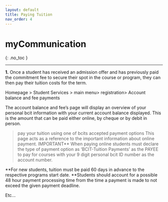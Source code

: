 ```yaml
---
layout: default
title: Paying Tuition
nav_order: 4
---
```


# myCommunication
{: .no_toc }

<BRIEF INTRO HERE>

---

**1.** Once a student has received an admission offer and has previously paid the commitment fee to secure their spot in the course or program, they can then pay their tuition costs for the term.

Homepage > Student Services > main menu> registration> Account balance and fee payments

The account balance and fee’s page will display an overview of your personal bcit information with your current account balance displayed. This is the amount that can be paid either online, by cheque or by debit in person.

>pay your tuition using one of bcits accepted payment options
This page acts as a reference to the important information about online payment.
IMPORTANT** When paying online students must declare the type of payment option as ‘BCIT-Tuition Payments’ as the PAYEE to pay for courses with your 9 digit personal bcit ID number as the account number.

**For new students, tuition must be paid 60 days in advance to the respective programs start date. 
**Students should account for a possible 48 hour payment processing time from the time a payment is made to not exceed the given payment deadline.

Etc...